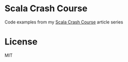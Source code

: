 # Scala Crash Course
Code examples from my <a href="http://blog.brakmic.com/scala-crash-course-part-1/" target="_blank">Scala Crash Course</a> article series

# License
MIT